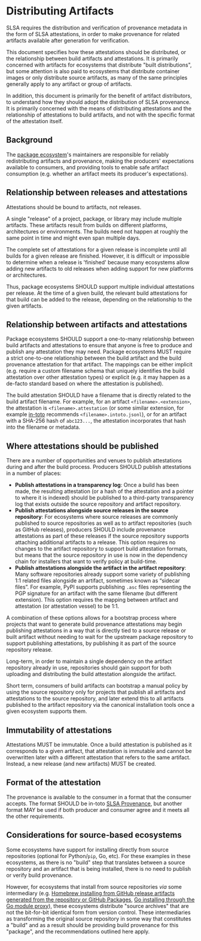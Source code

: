 # Distributing Artifacts

SLSA requires the distribution and verification of provenance metadata in the
form of SLSA attestations, in order to make provenance for related artifacts
available after generation for verification.

This document specifies how these attestations should be distributed, or the
relationship between build artifacts and attestations. It is primarily
concerned with artifacts for ecosystems that distribute "built distributions",
but some attention is also paid to ecosystems that distribute container images
or only distribute source artifacts, as many of the same principles generally
apply to any artifact or group of artifacts.

In addition, this document is primarily for the benefit of artifact
distributors, to understand how they should adopt the distribution of SLSA
provenance. It is primarily concerned with the means of distributing
attestations and the relationship of attestations to build artifacts, and not
with the specific format of the attestation itself.

## Background

The [package ecosystem](terminology.md#package-model)'s maintainers are
responsible for reliably redistributing artifacts and provenance, making the
producers' expectations available to consumers, and providing tools to enable
safe artifact consumption (e.g. whether an artifact meets its producer's
expectations).

## Relationship between releases and attestations

Attestations should be bound to artifacts, not releases.

A single "release" of a project, package, or library may
include multiple artifacts. These artifacts result from builds on
different platforms, architectures or environments. The builds need not happen
at roughly the same point in time and might even span multiple days.

The complete set of attestations for a given release is incomplete until all
builds for a given release are finished. However, it is difficult or impossible
to determine when a release is 'finished' because many ecosystems allow adding
new artifacts to old releases when adding support for new platforms or
architectures.

Thus, package ecosystems SHOULD support multiple individual attestations per
release. At the time of a given build, the relevant build attestations for that
build can be added to the release, depending on the relationship to the given
artifacts.

## Relationship between artifacts and attestations

Package ecosystems SHOULD support a one-to-many relationship between build artifacts
and attestations to ensure that anyone is free to produce and publish any
attestation they may need. Package ecosystems MUST require a strict one-to-one relationship between
the build artifact and the build provenance attestation for that artifact.
The mappings can be either implicit (e.g. require a custom filename schema that uniquely identifies the build
attestation over other attestation types) or explicit (e.g. it may happen as a de-facto
standard based on where the attestation is published).

The build attestation SHOULD have a filename that is directly
related to the build artifact filename. For example, for an artifact
`<filename>.<extension>`, the attestation is `<filename>.attestation` (or some
similar extension, for example [in-toto](https://in-toto.io/) recommends
`<filename>.intoto.jsonl`), or for an artifact with a SHA-256 hash of
`abc123...`, the attestation incorporates that hash into the filename or
metadata.

## Where attestations should be published

There are a number of opportunities and venues to publish attestations during
and after the build process. Producers SHOULD publish attestations in a
number of places:

-   **Publish attestations in a transparency log**: Once a build has been made,
    the resulting attestation (or a hash of the attestation and a pointer to
    where it is indexed) should be published to a third-party transparency log that
    exists outside the source repository and artifact repository.
-   **Publish attestations alongside source releases in the source
    repository**: For ecosystems where source releases are commonly published
    to source repositories as well as to artifact repositories (such as GitHub
    releases), producers SHOULD include provenance
    attestations as part of these releases if the source repository supports attaching additional artifacts
    to a release. This option requires no changes to
    the artifact repository to support build attestation formats, but means
    that the source repository in use is now in the dependency chain for
    installers that want to verify policy at build-time.
-   **Publish attestations alongside the artifact in the artifact repository**:
    Many software repositories already support some variety of publishing 1:1
    related files alongside an artifact, sometimes known as “sidecar files”.
    For example, PyPI supports publishing `.asc` files representing the PGP
    signature for an artifact with the same filename (but different extension).
    This option requires the mapping between artifact and attestation (or attestation
    vessel) to be 1:1.

A combination of these options allows for a bootstrap process where projects
that want to generate build provenance attestations may begin publishing
attestations in a way that is directly tied to a source release or built
artifact without needing to wait for the upstream package repository to support
publishing attestations, by publishing it as part of the source repository
release.

Long-term, in order to maintain a single dependency on the artifact repository
already in use, repositories should gain support for both uploading and distributing the build
attestation alongside the artifact.

Short term, consumers of build artifacts can bootstrap a manual policy by using
the source repository only for projects that publish all artifacts and
attestations to the source repository, and later extend this to all artifacts
published to the artifact repository via the canonical installation tools once
a given ecosystem supports them.

## Immutability of attestations

Attestations MUST be immutable. Once a build attestation is published as it
corresponds to a given artifact, that attestation is immutable and cannot be
overwritten later with a different attestation that refers to the same
artifact. Instead, a new release (and new artifacts) MUST be created.

## Format of the attestation

The provenance is available to the consumer in a format that the consumer
accepts. The format SHOULD be in-toto [SLSA Provenance](/provenance),
but another format MAY be used if both producer and consumer agree and it meets
all the other requirements.

## Considerations for source-based ecosystems

Some ecosystems have support for installing directly from source repositories
(optional for Python/`pip`, Go, etc). For these examples in these ecosystems,
as there is no "build" step that translates between a source repository and an
artifact that is being installed, there is no need to publish or verify build
provenance.

However, for ecosystems that install from source repositories _via_ some
intermediary (e.g. [Homebrew installing from GitHub release artifacts generated
from the repository or GitHub Packages](https://docs.brew.sh/Bottles), [Go
installing through the Go module proxy](https://proxy.golang.org/)), these
ecosystems distribute "source archives" that are not the bit-for-bit identical
form from version control.  These intermediaries as transforming the original
source repository in some way that constitutes a "build" and as a result should
be providing build provenance for this "package", and the recommendations
outlined here apply.
